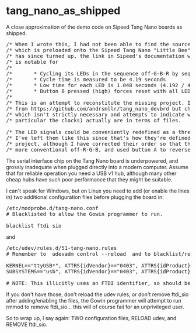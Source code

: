 # tang_nano_as_shipped
A close approximation of the demo code on Sipeed Tang Nano boards as shipped.

<pre>/* When I wrote this, I had not been able to find the source of the bitstream */
/* which is preloaded onto the Sipeed Tang Nano "Little Bee" demo board (it   */
/* has since turned up, the link in Sipeed's documentation was broken). This  */
/* is notable for                                                             */
/*                                                                            */
/*       * Cycling its LEDs in the sequence off-G-B-R by sequencing each low  */
/*       * Cycle time is measured to be 4.19 seconds                          */
/*       * Low time for each LED is 1.048 seconds (4.192 / 4)                 */
/*       * Button B pressed (high) forces reset with all LEDs off (high)      */
/*                                                                            */
/* This is an attempt to reconstitute the missing project. It borrows heavily */
/* from https://github.com/andrsmllr/tang_nano_devbrd but chops out stuff     */
/* which isn't strictly necessary and attempts to indicate what imports (in   */
/* particular the clocks) actually are in terms of files.        MarkMLl      */ 

/* The LED signals could be conveniently redefined as a three-bit register.   */
/* I've left them like this since that's how they're defined in the donor     */
/* project, although I have corrected their order so that the sequence is the */
/* more conventional off-R-G-B, and used button A to reverse the sequence.    */</pre>

The serial interface chip on the Tang Nano board is underpowered, and grossly inadequate when plugged directly into a modern computer. Assume that for reliable operation you need a USB v1 hub, although many other cheap hubs have such poor performance that they might be suitable.

I can't speak for Windows, but on Linux you need to add (or enable the lines in) two additional configuration files before plugging the board in:

<pre>/etc/modprobe.d/tang-nano.conf
# Blacklisted to allow the Gowin programmer to run.

blacklist ftdi_sio</pre>

and

<pre>/etc/udev/rules.d/51-tang-nano.rules
# Remember to  udevadm control --reload  and to blacklist/remove the ftdi_sio the module.

KERNEL=="ttyUSB*", ATTRS{idVendor}=="0403", ATTRS{idProduct}=="6010", GROUP="plugdev", MODE:="0660"
SUBSYSTEMS=="usb", ATTRS{idVendor}=="0403", ATTRS{idProduct}=="6010", ATTRS{product}=="Sipeed-Debug", GROUP="plugdev", MODE="0660"

# NOTE: This illicitly uses an FTDI identifier, so should be left disabled.</pre>

If you don't have those, don't reload the udev rules, or don't remove ftdi_sio after adding/enabling the files, the Gowin programmer will attempt to run rmmod to remove ftdi_sio... this will of course fail for an unprivileged user.

So to wrap up, I say again: TWO configuration files, RELOAD udev, and REMOVE ftdi_sio.
